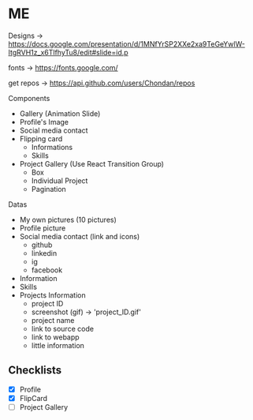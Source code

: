 # ME

Designs -> https://docs.google.com/presentation/d/1MNfYrSP2XXe2xa9TeGeYwlW-ItgRVH1z_x6TlfhyTu8/edit#slide=id.p

fonts -> https://fonts.google.com/

get repos -> https://api.github.com/users/Chondan/repos

Components
- Gallery (Animation Slide)
- Profile's Image
- Social media contact
- Flipping card
	- Informations
	- Skills
- Project Gallery (Use React Transition Group)
	- Box
	- Individual Project
	- Pagination

Datas
- My own pictures (10 pictures)
- Profile picture
- Social media contact (link and icons)
	- github
	- linkedin
	- ig
	- facebook
- Information
- Skills
- Projects Information
	- project ID
	- screenshot (gif) -> 'project_ID.gif'
	- project name
	- link to source code
	- link to webapp
	- little information

## Checklists
- [x] Profile
- [x] FlipCard
- [ ] Project Gallery